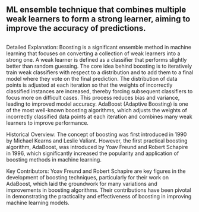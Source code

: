 ## ML ensemble technique that combines multiple weak learners to form a strong learner, aiming to improve the accuracy of predictions.

##
Detailed Explanation: Boosting is a significant ensemble method in machine learning that focuses on converting a collection of weak learners into a strong one. A weak learner is defined as a classifier that performs slightly better than random guessing. The core idea behind boosting is to iteratively train weak classifiers with respect to a distribution and to add them to a final model where they vote on the final prediction. The distribution of data points is adjusted at each iteration so that the weights of incorrectly classified instances are increased, thereby forcing subsequent classifiers to focus more on difficult cases. This process reduces bias and variance, leading to improved model accuracy. AdaBoost (Adaptive Boosting) is one of the most well-known boosting algorithms, which adjusts the weights of incorrectly classified data points at each iteration and combines many weak learners to improve performance.

Historical Overview: The concept of boosting was first introduced in 1990 by Michael Kearns and Leslie Valiant. However, the first practical boosting algorithm, AdaBoost, was introduced by Yoav Freund and Robert Schapire in 1996, which significantly increased the popularity and application of boosting methods in machine learning.

Key Contributors: Yoav Freund and Robert Schapire are key figures in the development of boosting techniques, particularly for their work on AdaBoost, which laid the groundwork for many variations and improvements in boosting algorithms. Their contributions have been pivotal in demonstrating the practicality and effectiveness of boosting in improving machine learning models.